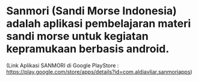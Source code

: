 # Sanmori (Sandi Morse Indonesia) adalah aplikasi pembelajaran materi sandi morse untuk kegiatan kepramukaan berbasis android.

(Link Aplikasi SANMORI di Google PlayStore : https://play.google.com/store/apps/details?id=com.aldiavliar.sanmoriapps)

